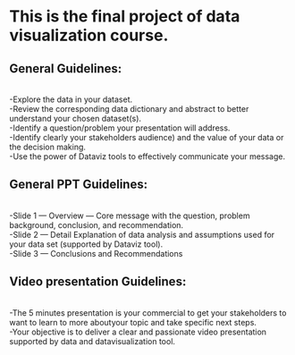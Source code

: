 # This is the final project of data visualization course.

## General Guidelines:
<br>-Explore the data in your dataset.
<br>-Review the corresponding data dictionary and abstract to better understand your chosen dataset(s).
<br>-Identify a question/problem your presentation will address.
<br>-Identify clearly your stakeholders audience) and the value of your data or the decision making.
<br>-Use the power of Dataviz tools to effectively communicate your message.


## General PPT Guidelines:
<br>-Slide 1 — Overview — Core message with the question, problem background, conclusion, and recommendation.
<br>-Slide 2 — Detail Explanation of data analysis and assumptions used for your data set (supported by Dataviz tool).
<br>-Slide 3 — Conclusions and Recommendations


## Video presentation Guidelines:
<br>-The 5 minutes presentation is your commercial to get your stakeholders to want to learn to more aboutyour topic and take specific next steps.
<br>-Your objective is to deliver a clear and passionate video presentation supported by data and datavisualization tool.
